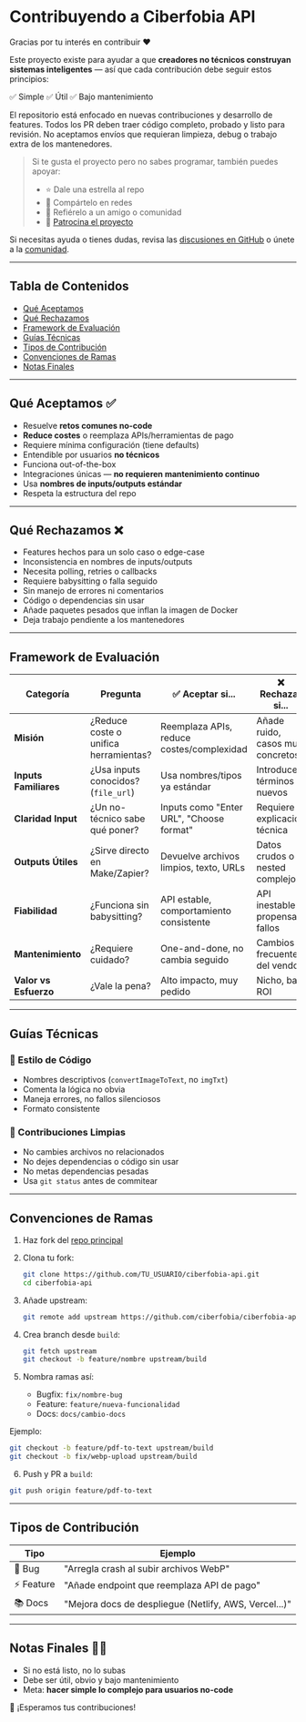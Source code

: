 # Contribuyendo a Ciberfobia API

Gracias por tu interés en contribuir ❤️

Este proyecto existe para ayudar a que **creadores no técnicos construyan sistemas inteligentes** — así que cada contribución debe seguir estos principios:

✅ Simple
✅ Útil
✅ Bajo mantenimiento

El repositorio está enfocado en nuevas contribuciones y desarrollo de features. Todos los PR deben traer código completo, probado y listo para revisión. No aceptamos envíos que requieran limpieza, debug o trabajo extra de los mantenedores.

> Si te gusta el proyecto pero no sabes programar, también puedes apoyar:
>
> * ⭐ Dale una estrella al repo
> * 📣 Compártelo en redes
> * 🌲 Refiérelo a un amigo o comunidad
> * 💸 [Patrocina el proyecto](#)

Si necesitas ayuda o tienes dudas, revisa las [discusiones en GitHub](https://github.com/ciberfobia/ciberfobia-api/discussions) o únete a la [comunidad](https://ciberfobia.com/whatsapp).

---

## Tabla de Contenidos

* [Qué Aceptamos](#qué-aceptamos-)
* [Qué Rechazamos](#qué-rechazamos-)
* [Framework de Evaluación](#framework-de-evaluación)
* [Guías Técnicas](#guías-técnicas)
* [Tipos de Contribución](#tipos-de-contribución)
* [Convenciones de Ramas](#convenciones-de-ramas)
* [Notas Finales](#notas-finales-)

---

## Qué Aceptamos ✅

* Resuelve **retos comunes no-code**
* **Reduce costes** o reemplaza APIs/herramientas de pago
* Requiere mínima configuración (tiene defaults)
* Entendible por usuarios **no técnicos**
* Funciona out-of-the-box
* Integraciones únicas — **no requieren mantenimiento continuo**
* Usa **nombres de inputs/outputs estándar**
* Respeta la estructura del repo

---

## Qué Rechazamos ❌

* Features hechos para un solo caso o edge-case
* Inconsistencia en nombres de inputs/outputs
* Necesita polling, retries o callbacks
* Requiere babysitting o falla seguido
* Sin manejo de errores ni comentarios
* Código o dependencias sin usar
* Añade paquetes pesados que inflan la imagen de Docker
* Deja trabajo pendiente a los mantenedores

---

## Framework de Evaluación

| Categoría             | Pregunta                              | ✅ Aceptar si...                           | ❌ Rechazar si...                  |
| --------------------- | ------------------------------------- | ----------------------------------------- | --------------------------------- |
| **Misión**            | ¿Reduce coste o unifica herramientas? | Reemplaza APIs, reduce costes/complexidad | Añade ruido, casos muy concretos  |
| **Inputs Familiares** | ¿Usa inputs conocidos? (`file_url`)   | Usa nombres/tipos ya estándar             | Introduce términos nuevos         |
| **Claridad Input**    | ¿Un no-técnico sabe qué poner?        | Inputs como "Enter URL", "Choose format"  | Requiere explicación técnica      |
| **Outputs Útiles**    | ¿Sirve directo en Make/Zapier?        | Devuelve archivos limpios, texto, URLs    | Datos crudos o nested complejos   |
| **Fiabilidad**        | ¿Funciona sin babysitting?            | API estable, comportamiento consistente   | API inestable o propensa a fallos |
| **Mantenimiento**     | ¿Requiere cuidado?                    | One-and-done, no cambia seguido           | Cambios frecuentes del vendor     |
| **Valor vs Esfuerzo** | ¿Vale la pena?                        | Alto impacto, muy pedido                  | Nicho, bajo ROI                   |

---

## Guías Técnicas

### 🧠 Estilo de Código

* Nombres descriptivos (`convertImageToText`, no `imgTxt`)
* Comenta la lógica no obvia
* Maneja errores, no fallos silenciosos
* Formato consistente

### 🧼 Contribuciones Limpias

* No cambies archivos no relacionados
* No dejes dependencias o código sin usar
* No metas dependencias pesadas
* Usa `git status` antes de commitear

---

## Convenciones de Ramas

1. Haz fork del [repo principal](https://github.com/ciberfobia/ciberfobia-api)
2. Clona tu fork:

   ```bash
   git clone https://github.com/TU_USUARIO/ciberfobia-api.git
   cd ciberfobia-api
   ```
3. Añade upstream:

   ```bash
   git remote add upstream https://github.com/ciberfobia/ciberfobia-api.git
   ```
4. Crea branch desde `build`:

   ```bash
   git fetch upstream
   git checkout -b feature/nombre upstream/build
   ```
5. Nombra ramas así:

   * Bugfix: `fix/nombre-bug`
   * Feature: `feature/nueva-funcionalidad`
   * Docs: `docs/cambio-docs`

Ejemplo:

```bash
git checkout -b feature/pdf-to-text upstream/build
git checkout -b fix/webp-upload upstream/build
```

6. Push y PR a `build`:

```bash
git push origin feature/pdf-to-text
```

---

## Tipos de Contribución

| Tipo      | Ejemplo                                               |
| --------- | ----------------------------------------------------- |
| 🐞 Bug    | "Arregla crash al subir archivos WebP"                |
| ⚡ Feature | "Añade endpoint que reemplaza API de pago"            |
| 📚 Docs   | "Mejora docs de despliegue (Netlify, AWS, Vercel...)" |

---

## Notas Finales 🧘‍♂️

* Si no está listo, no lo subas
* Debe ser útil, obvio y bajo mantenimiento
* Meta: **hacer simple lo complejo para usuarios no-code**

🎉 ¡Esperamos tus contribuciones!
